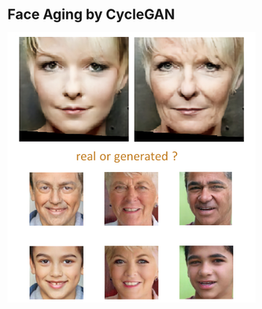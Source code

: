 # Face Aging by CycleGAN 

![](https://github.com/buwasoft/Face-Aging/blob/master/FaceAging01.png)  
